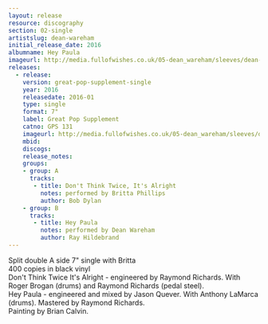 ```yaml
---
layout: release
resource: discography
section: 02-single
artistslug: dean-wareham
initial_release_date: 2016
albumname: Hey Paula
imageurl: http://media.fullofwishes.co.uk/05-dean_wareham/sleeves/dean-wareham-hey-paula.jpg
releases:
  - release: 
    version: great-pop-supplement-single
    year: 2016
    releasedate: 2016-01
    type: single
    format: 7"
    label: Great Pop Supplement
    catno: GPS 131
    imageurl: http://media.fullofwishes.co.uk/05-dean_wareham/sleeves/dean-wareham-hey-paula.jpg
    mbid: 
    discogs: 
    release_notes:
    groups:
    - group: A
      tracks:
       - title: Don't Think Twice, It's Alright
         notes: performed by Britta Phillips
         author: Bob Dylan
    - group: B
      tracks:
       - title: Hey Paula
         notes: performed by Dean Wareham
         author: Ray Hildebrand
---
```

Split double A side 7" single with Britta  
400 copies in black vinyl  
Don't Think Twice It's Alright - engineered by Raymond Richards. With Roger Brogan (drums) and Raymond Richards (pedal steel).  
Hey Paula - engineered and mixed by Jason Quever. With Anthony LaMarca (drums). Mastered by Raymond Richards.  
Painting by Brian Calvin.  